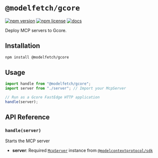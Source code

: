 # `@modelfetch/gcore`

[![npm version](https://img.shields.io/npm/v/@modelfetch/gcore)](https://www.npmjs.com/package/@modelfetch/gcore)
[![npm license](https://img.shields.io/npm/l/@modelfetch/gcore)](https://www.npmjs.com/package/@modelfetch/gcore)
[![docs](https://img.shields.io/badge/docs-modelfetch.com-blue)](https://www.modelfetch.com/docs/runtime/gcore)

Deploy MCP servers to Gcore.

## Installation

```bash
npm install @modelfetch/gcore
```

## Usage

```typescript
import handle from "@modelfetch/gcore";
import server from "./server"; // Import your McpServer

// Run as a Gcore FastEdge HTTP application
handle(server);
```

## API Reference

### `handle(server)`

Starts the MCP server

- **server**: Required [`McpServer`](https://github.com/modelcontextprotocol/typescript-sdk?tab=readme-ov-file#server) instance from [`@modelcontextprotocol/sdk`](https://github.com/modelcontextprotocol/typescript-sdk)
